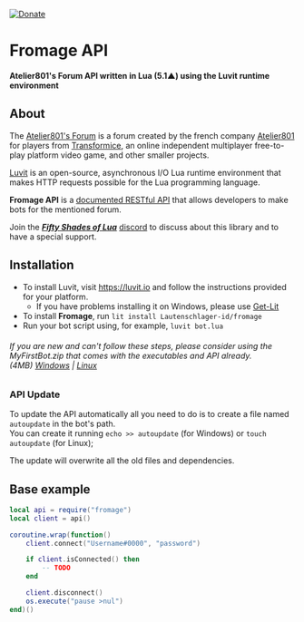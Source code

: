 [![Donate](https://img.shields.io/badge/Donate-PayPal-yellow.svg)](https://www.paypal.com/cgi-bin/webscr?cmd=_s-xclick&hosted_button_id=TSTEG3PXK4HJ4&source=url)

# Fromage API
**Atelier801's Forum API written in Lua (5.1▲) using the Luvit runtime environment**

## About

The [Atelier801's Forum](https://atelier801.com/forums) is a forum created by the french company [Atelier801](http://societe.atelier801.com/) for players from [Transformice](https://www.transformice.com/), an online independent multiplayer free-to-play platform video game, and other smaller projects.

[Luvit](https://luvit.io/) is an open-source, asynchronous I/O Lua runtime environment that makes HTTP requests possible for the Lua programming language.

**Fromage API** is a [documented RESTful API](docs) that allows developers to make bots for the mentioned forum.

Join the **_[Fifty Shades of Lua](https://discord.gg/quch83R)_** [discord](https://discordapp.com/) to discuss about this library and to have a special support.

## Installation

- To install Luvit, visit https://luvit.io and follow the instructions provided for your platform.
	- If you have problems installing it on Windows, please use [Get-Lit](https://github.com/SinisterRectus/get-lit)
- To install **Fromage**, run `lit install Lautenschlager-id/fromage`
- Run your bot script using, for example, `luvit bot.lua`

###### If you are new and can't follow these steps, please consider using the _MyFirstBot.zip_ that comes with the executables and API already.<br>_(4MB)_ [Windows](https://github.com/Lautenschlager-id/fromage-newbie-release/raw/master/MyFirstBot%20(Windows).zip) | [Linux](https://github.com/Lautenschlager-id/fromage-newbie-release/raw/master/MyFirstBot%20(Linux).zip)

### API Update

To update the API automatically all you need to do is to create a file named `autoupdate` in the bot's path.<br>
You can create it running `echo >> autoupdate` (for Windows) or `touch autoupdate` (for Linux);

The update will overwrite all the old files and dependencies.

## Base example

```Lua
local api = require("fromage")
local client = api()

coroutine.wrap(function()
	client.connect("Username#0000", "password")

	if client.isConnected() then
		-- TODO
	end

	client.disconnect()
	os.execute("pause >nul")
end)()
```